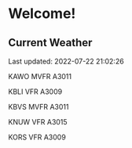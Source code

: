 # Welcome!

## Current Weather

Last updated: 2022-07-22 21:02:26

KAWO MVFR A3011

KBLI VFR A3009

KBVS MVFR A3011

KNUW VFR A3015

KORS VFR A3009


